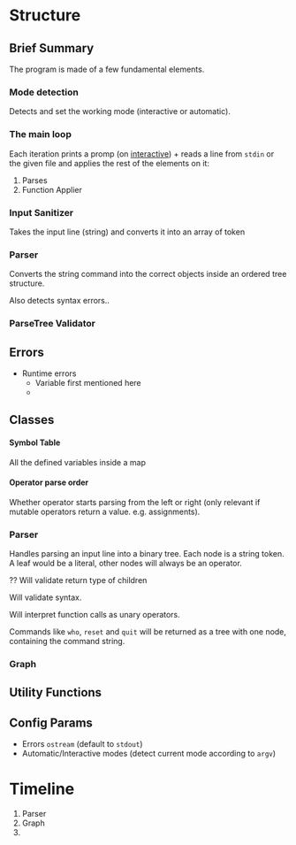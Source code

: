 # Structure

## Brief Summary

The program is made of a few fundamental elements.

### Mode detection

Detects and set the working mode (interactive or automatic).

### The main loop

Each iteration prints a promp (on [interactive](#mode-detection "Mode Detection Stage")) + reads a line from `stdin` or the given file and applies the rest of the elements on it:

1. Parses
2. Function Applier

### Input Sanitizer

Takes the input line (string) and converts it into an array of token

### Parser

Converts the string command into the correct objects inside an ordered tree structure.

Also detects syntax errors..

### ParseTree Validator

## Errors

* Runtime errors
  * Variable first mentioned here
  * 

## Classes

#### Symbol Table

All the defined variables inside a map

#### Operator parse order

Whether operator starts parsing from the left or right (only relevant if mutable operators return a value. e.g. assignments).

### Parser

Handles parsing an input line into a binary tree. Each node is a string token. A leaf would be a literal, other nodes will always be an operator.

?? Will validate return type of children

Will validate syntax.

Will interpret function calls as unary operators.

Commands like `who`, `reset`  and `quit` will be returned as a tree with one node, containing the command string.

### Graph

### 



## Utility Functions



## Config Params

* Errors `ostream` (default to `stdout`)
* Automatic/Interactive modes (detect current mode according to `argv`)



# Timeline

1. Parser
2. Graph
3. 